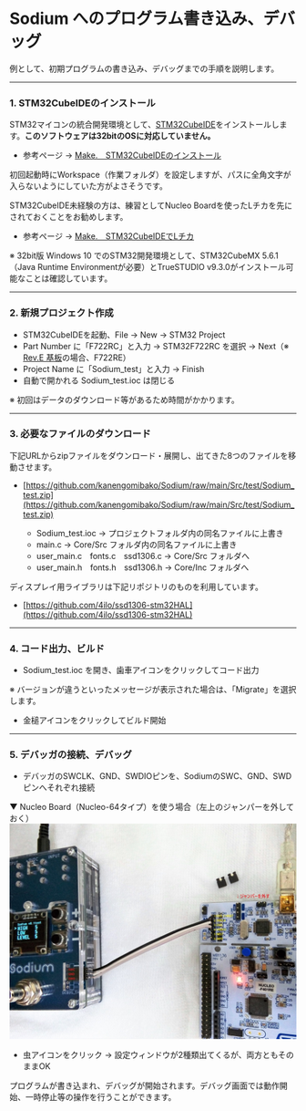 # Sodium へのプログラム書き込み、デバッグ

例として、初期プログラムの書き込み、デバッグまでの手順を説明します。


***


### 1. STM32CubeIDEのインストール
STM32マイコンの統合開発環境として、[STM32CubeIDE](https://www.st.com/ja/development-tools/stm32cubeide.html)をインストールします。**このソフトウェアは32bitのOSに対応していません。**
- 参考ページ → [Make.　STM32CubeIDEのインストール](http://make.bcde.jp/blog/2019/06/10/stm32cubeide%E3%81%AE%E3%82%A4%E3%83%B3%E3%82%B9%E3%83%88%E3%83%BC%E3%83%AB/)

初回起動時にWorkspace（作業フォルダ）を設定しますが、パスに全角文字が入らないようにしていた方がよさそうです。

STM32CubeIDE未経験の方は、練習としてNucleo Boardを使ったLチカを先にされておくことをお勧めします。
- 参考ページ → [Make.　STM32CubeIDEでLチカ](http://make.bcde.jp/blog/2019/06/10/stm32cubeide%e3%81%a7l%e3%83%81%e3%82%ab/)

※ 32bit版 Windows 10 でのSTM32開発環境として、STM32CubeMX 5.6.1（Java Runtime Environmentが必要）とTrueSTUDIO v9.3.0がインストール可能なことは確認しています。

***


### 2. 新規プロジェクト作成
- STM32CubeIDEを起動、File → New → STM32 Project
- Part Number に「F722RC」と入力 → STM32F722RC を選択 → Next（※ [Rev.E 基板](006_Rev.E基板での主な変更点.md)の場合、F722RE）
- Project Name に「Sodium_test」と入力 → Finish
- 自動で開かれる Sodium_test.ioc は閉じる

※ 初回はデータのダウンロード等があるため時間がかかります。

***


### 3. 必要なファイルのダウンロード
下記URLからzipファイルをダウンロード・展開し、出てきた8つのファイルを移動させます。
- [https://github.com/kanengomibako/Sodium/raw/main/Src/test/Sodium_test.zip](https://github.com/kanengomibako/Sodium/raw/main/Src/test/Sodium_test.zip)

	- Sodium_test.ioc → プロジェクトフォルダ内の同名ファイルに上書き
	- main.c → Core/Src フォルダ内の同名ファイルに上書き
	- user_main.c　fonts.c　ssd1306.c → Core/Src フォルダへ
	- user_main.h　fonts.h　ssd1306.h → Core/Inc フォルダへ

ディスプレイ用ライブラリは下記リポジトリのものを利用しています。
- [https://github.com/4ilo/ssd1306-stm32HAL](https://github.com/4ilo/ssd1306-stm32HAL)

***


### 4. コード出力、ビルド
- Sodium_test.ioc を開き、歯車アイコンをクリックしてコード出力

※ バージョンが違うといったメッセージが表示された場合は、「Migrate」を選択します。

- 金槌アイコンをクリックしてビルド開始

***


### 5. デバッガの接続、デバッグ
- デバッガのSWCLK、GND、SWDIOピンを、SodiumのSWC、GND、SWDピンへそれぞれ接続

▼ Nucleo Board（Nucleo-64タイプ）を使う場合（左上のジャンパーを外しておく）
  ![デバッガーの接続](img/001_001.jpg)

- 虫アイコンをクリック → 設定ウィンドウが2種類出てくるが、両方ともそのままOK

プログラムが書き込まれ、デバッグが開始されます。デバッグ画面では動作開始、一時停止等の操作を行うことができます。